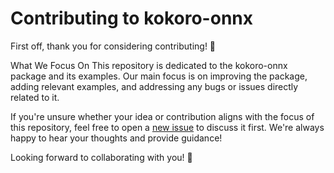 # Contributing to kokoro-onnx

First off, thank you for considering contributing! 🎉

What We Focus On
This repository is dedicated to the kokoro-onnx package and its examples. Our main focus is on improving the package, adding relevant examples, and addressing any bugs or issues directly related to it.

If you're unsure whether your idea or contribution aligns with the focus of this repository, feel free to open a [new issue](https://github.com/thewh1teagle/kokoro-onnx/issues) to discuss it first. We're always happy to hear your thoughts and provide guidance!

Looking forward to collaborating with you! 🚀

